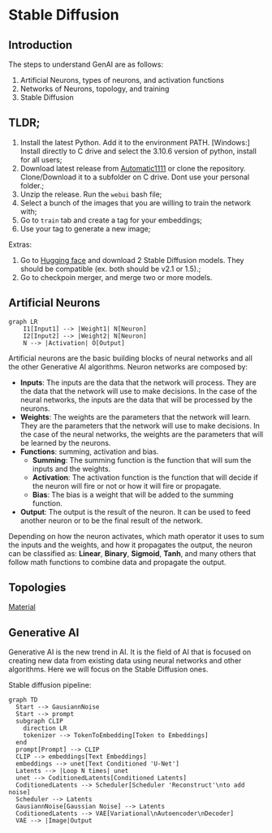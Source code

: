 # Stable Diffusion

## Introduction

The steps to understand GenAI are as follows:

1. Artificial Neurons, types of neurons, and activation functions
2. Networks of Neurons, topology, and training
3. Stable Diffusion

## TLDR;

1. Install the latest Python. Add it to the environment PATH. [Windows:] Install directly to C drive and select the 3.10.6 version of python, install for all users;
2. Download latest release from [Automatic1111](https://github.com/AUTOMATIC1111/stable-diffusion-webui) or clone the repository. Clone/Download it to a subfolder on C drive. Dont use your personal folder.;
3. Unzip the release. Run the `webui` bash file;
4. Select a bunch of the images that you are willing to train the network with;
5. Go to `train` tab and create a tag for your embeddings;
6. Use your tag to generate a new image;

Extras:

1. Go to [Hugging face](https://huggingface.co/) and download 2 Stable Diffusion models. They should be compatible (ex. both should be v2.1 or 1.5).;
2. Go to checkpoin merger, and merge two or more models.

## Artificial Neurons

```mermaid
graph LR
    I1[Input1] --> |Weight1| N[Neuron]
    I2[Input2] --> |Weight2| N[Neuron]
    N --> |Activation| O[Output]
```

Artificial neurons are the basic building blocks of neural networks and all the other Generative AI algorithms. Neuron networks are composed by:

- **Inputs**: The inputs are the data that the network will process. They are the data that the network will use to make decisions. In the case of the neural networks, the inputs are the data that will be processed by the neurons.
- **Weights**: The weights are the parameters that the network will learn. They are the parameters that the network will use to make decisions. In the case of the neural networks, the weights are the parameters that will be learned by the neurons.
- **Functions**: summing, activation and bias.
    - **Summing**: The summing function is the function that will sum the inputs and the weights.
    - **Activation**: The activation function is the function that will decide if the neuron will fire or not or how it will fire or propagate.
    - **Bias**: The bias is a weight that will be added to the summing function.
- **Output**: The output is the result of the neuron. It can be used to feed another neuron or to be the final result of the network.

Depending on how the neuron activates, which math operator it uses to sum the inputs and the weights, and how it propagates the output, the neuron can be classified as: **Linear**, **Binary**, **Sigmoid**, **Tanh**, and many others that follow math functions to combine data and propagate the output.

## Topologies

[Material](https://docs.google.com/presentation/d/1CxUViO-yCanrzCcJZ5OGicYcSkzo21FzJZ_2rnKJh7k/edit?usp=sharing)

## Generative AI

Generative AI is the new trend in AI. It is the field of AI that is focused on creating new data from existing data using neural networks and other algorithms. Here we will focus on the Stable Diffusion ones.

Stable diffusion pipeline:

```mermaid
graph TD
  Start --> GausiannNoise
  Start --> prompt
  subgraph CLIP
    direction LR
    tokenizer --> TokenToEmbedding[Token to Embeddings]
  end
  prompt[Prompt] --> CLIP
  CLIP --> embeddings[Text Embeddings]
  embeddings --> unet[Text Conditioned 'U-Net']
  Latents --> |Loop N times| unet
  unet --> CoditionedLatents[Conditioned Latents]
  CoditionedLatents --> Scheduler[Scheduler 'Reconstruct'\nto add noise]
  Scheduler --> Latents
  GausiannNoise[Gaussian Noise] --> Latents
  CoditionedLatents --> VAE[Variational\nAutoencoder\nDecoder]
  VAE --> |Image|Output
```


